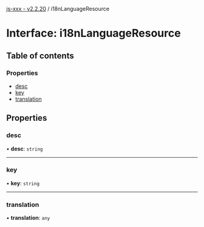 [js-xxx - v2.2.20](../README.md) / i18nLanguageResource

# Interface: i18nLanguageResource

## Table of contents

### Properties

- [desc](i18nLanguageResource.md#desc)
- [key](i18nLanguageResource.md#key)
- [translation](i18nLanguageResource.md#translation)

## Properties

### desc

• **desc**: `string`

___

### key

• **key**: `string`

___

### translation

• **translation**: `any`
